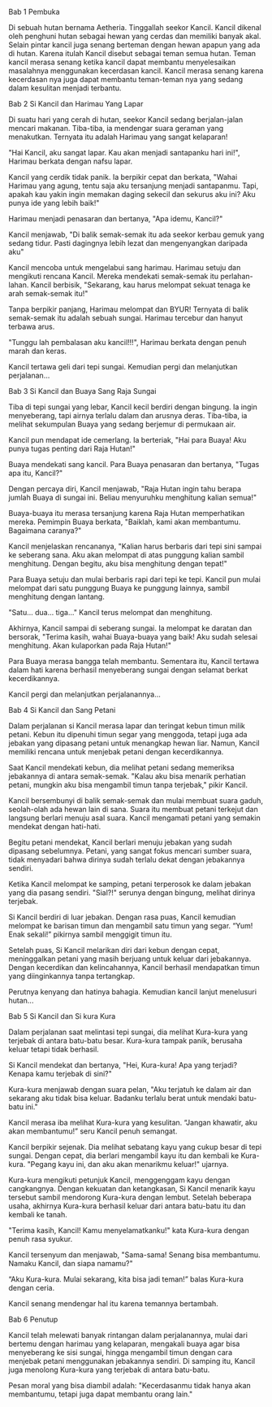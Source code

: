 Bab 1
Pembuka

Di sebuah hutan bernama Aetheria. Tinggallah seekor Kancil. Kancil dikenal oleh penghuni hutan sebagai hewan yang cerdas dan memiliki banyak akal. Selain pintar kancil juga senang berteman dengan hewan apapun yang ada di hutan. Karena itulah Kancil disebut sebagai teman semua hutan. Teman kancil merasa senang ketika kancil dapat membantu menyelesaikan masalahnya menggunakan kecerdasan kancil. Kancil merasa senang karena kecerdasan nya juga dapat membantu teman-teman nya yang sedang dalam kesulitan menjadi terbantu.

Bab 2
Si Kancil dan Harimau Yang Lapar

Di suatu hari yang cerah di hutan, seekor Kancil sedang berjalan-jalan mencari makanan. Tiba-tiba, ia mendengar suara geraman yang menakutkan. Ternyata itu adalah Harimau yang sangat kelaparan!

"Hai Kancil, aku sangat lapar. Kau akan menjadi santapanku hari ini!", Harimau berkata dengan nafsu lapar.

Kancil yang cerdik tidak panik. Ia berpikir cepat dan berkata, "Wahai Harimau yang agung, tentu saja aku tersanjung menjadi santapanmu. Tapi, apakah kau yakin ingin memakan daging sekecil dan sekurus aku ini? Aku punya ide yang lebih baik!"

Harimau menjadi penasaran dan bertanya, "Apa idemu, Kancil?"

Kancil menjawab, "Di balik semak-semak itu ada seekor kerbau gemuk yang sedang tidur. Pasti dagingnya lebih lezat dan mengenyangkan daripada aku"

Kancil mencoba untuk mengelabui sang harimau. Harimau setuju dan mengikuti rencana Kancil. Mereka mendekati semak-semak itu perlahan-lahan. Kancil berbisik, "Sekarang, kau harus melompat sekuat tenaga ke arah semak-semak itu!"

Tanpa berpikir panjang, Harimau melompat dan BYUR! Ternyata di balik semak-semak itu adalah sebuah sungai. Harimau tercebur dan hanyut terbawa arus.

"Tunggu lah pembalasan aku kancil!!!", Harimau berkata dengan penuh marah dan keras.

Kancil tertawa geli dari tepi sungai. Kemudian pergi dan melanjutkan perjalanan...

Bab 3
Si Kancil dan Buaya Sang Raja Sungai

Tiba di tepi sungai yang lebar, Kancil kecil berdiri dengan bingung. Ia ingin menyeberang, tapi airnya terlalu dalam dan arusnya deras. Tiba-tiba, ia melihat sekumpulan Buaya yang sedang berjemur di permukaan air.

Kancil pun mendapat ide cemerlang. Ia berteriak, "Hai para Buaya! Aku punya tugas penting dari Raja Hutan!"

Buaya mendekati sang kancil. Para Buaya penasaran dan bertanya, "Tugas apa itu, Kancil?"

Dengan percaya diri, Kancil menjawab, "Raja Hutan ingin tahu berapa jumlah Buaya di sungai ini. Beliau menyuruhku menghitung kalian semua!"

Buaya-buaya itu merasa tersanjung karena Raja Hutan memperhatikan mereka. Pemimpin Buaya berkata, "Baiklah, kami akan membantumu. Bagaimana caranya?"

Kancil menjelaskan rencananya, "Kalian harus berbaris dari tepi sini sampai ke seberang sana. Aku akan melompat di atas punggung kalian sambil menghitung. Dengan begitu, aku bisa menghitung dengan tepat!"

Para Buaya setuju dan mulai berbaris rapi dari tepi ke tepi. Kancil pun mulai melompat dari satu punggung Buaya ke punggung lainnya, sambil menghitung dengan lantang.

"Satu... dua... tiga..." Kancil terus melompat dan menghitung.

Akhirnya, Kancil sampai di seberang sungai. Ia melompat ke daratan dan bersorak, "Terima kasih, wahai Buaya-buaya yang baik! Aku sudah selesai menghitung. Akan kulaporkan pada Raja Hutan!"

Para Buaya merasa bangga telah membantu. Sementara itu, Kancil tertawa dalam hati karena berhasil menyeberang sungai dengan selamat berkat kecerdikannya.

Kancil pergi dan melanjutkan perjalanannya...

Bab 4
Si Kancil dan Sang Petani

Dalam perjalanan si Kancil merasa lapar dan teringat kebun timun milik petani. Kebun itu dipenuhi timun segar yang menggoda, tetapi juga ada jebakan yang dipasang petani untuk menangkap hewan liar. Namun, Kancil memiliki rencana untuk menjebak petani dengan kecerdikannya.

Saat Kancil mendekati kebun, dia melihat petani sedang memeriksa jebakannya di antara semak-semak. "Kalau aku bisa menarik perhatian petani, mungkin aku bisa mengambil timun tanpa terjebak," pikir Kancil.

Kancil bersembunyi di balik semak-semak dan mulai membuat suara gaduh, seolah-olah ada hewan lain di sana. Suara itu membuat petani terkejut dan langsung berlari menuju asal suara. Kancil mengamati petani yang semakin mendekat dengan hati-hati.

Begitu petani mendekat, Kancil berlari menuju jebakan yang sudah dipasang sebelumnya. Petani, yang sangat fokus mencari sumber suara, tidak menyadari bahwa dirinya sudah terlalu dekat dengan jebakannya sendiri.

Ketika Kancil melompat ke samping, petani terperosok ke dalam jebakan yang dia pasang sendiri. "Sial?!" serunya dengan bingung, melihat dirinya terjebak.

Si Kancil berdiri di luar jebakan. Dengan rasa puas, Kancil kemudian melompat ke barisan timun dan mengambil satu timun yang segar. “Yum! Enak sekali!” pikirnya sambil menggigit timun itu.

Setelah puas, Si Kancil melarikan diri dari kebun dengan cepat, meninggalkan petani yang masih berjuang untuk keluar dari jebakannya. Dengan kecerdikan dan kelincahannya, Kancil berhasil mendapatkan timun yang diinginkannya tanpa tertangkap.

Perutnya kenyang dan hatinya bahagia. Kemudian kancil lanjut menelusuri hutan...

Bab 5
Si Kancil dan Si kura Kura

Dalam perjalanan saat melintasi tepi sungai, dia melihat Kura-kura yang terjebak di antara batu-batu besar. Kura-kura tampak panik, berusaha keluar tetapi tidak berhasil.

Si Kancil mendekat dan bertanya, "Hei, Kura-kura! Apa yang terjadi? Kenapa kamu terjebak di sini?"

Kura-kura menjawab dengan suara pelan, "Aku terjatuh ke dalam air dan sekarang aku tidak bisa keluar. Badanku terlalu berat untuk mendaki batu-batu ini."

Kancil merasa iba melihat Kura-kura yang kesulitan. “Jangan khawatir, aku akan membantumu!” seru Kancil penuh semangat.

Kancil berpikir sejenak. Dia melihat sebatang kayu yang cukup besar di tepi sungai. Dengan cepat, dia berlari mengambil kayu itu dan kembali ke Kura-kura. "Pegang kayu ini, dan aku akan menarikmu keluar!" ujarnya.

Kura-kura mengikuti petunjuk Kancil, menggenggam kayu dengan cangkangnya. Dengan kekuatan dan ketangkasan, Si Kancil menarik kayu tersebut sambil mendorong Kura-kura dengan lembut. Setelah beberapa usaha, akhirnya Kura-kura berhasil keluar dari antara batu-batu itu dan kembali ke tanah.

"Terima kasih, Kancil! Kamu menyelamatkanku!" kata Kura-kura dengan penuh rasa syukur.

Kancil tersenyum dan menjawab, "Sama-sama! Senang bisa membantumu. Namaku Kancil, dan siapa namamu?"

“Aku Kura-kura. Mulai sekarang, kita bisa jadi teman!” balas Kura-kura dengan ceria.

Kancil senang mendengar hal itu karena temannya bertambah.

Bab 6
Penutup

Kancil telah melewati banyak rintangan dalam perjalanannya, mulai dari bertemu dengan harimau yang kelaparan, mengakali buaya agar bisa menyeberang ke sisi sungai, hingga mengambil timun dengan cara menjebak petani menggunakan jebakannya sendiri. Di samping itu, Kancil juga menolong Kura-kura yang terjebak di antara batu-batu.

Pesan moral yang bisa diambil adalah: "Kecerdasanmu tidak hanya akan membantumu, tetapi juga dapat membantu orang lain."